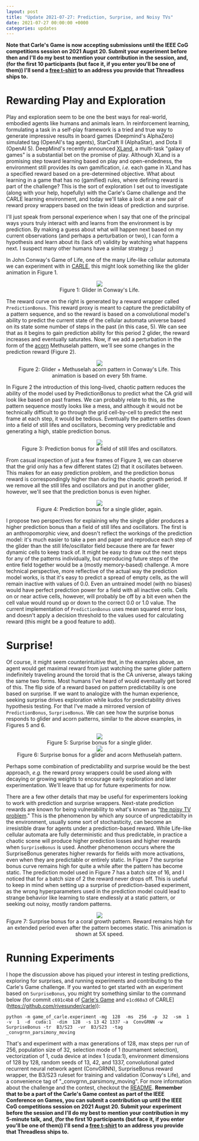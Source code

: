 ```yaml
---
layout: post
title: "Update 2021-07-27: Prediction, Surprise, and Noisy TVs" 
date: 2021-07-27 00:00:00 +0000
categories: updates
---
```


<strong>Note that Carle's Game is now accepting submissions until the IEEE CoG competitions session on 2021 Augst 20. Submit your experiment before then and I'll do my best to mention your contribution in the session, and, (for the first 10 participants (but face it, if you enter you'll be one of them)) I'll send a [free t-shirt](https://rivesunder.threadless.com/designs/puffer-progression) to an address you provide that Threadless ships to.</strong> 

# Rewarding Play and Exploration

Play and exploration seem to be one the best ways for real-world, embodied agents like humans and animals learn. In reinforcement learning, formulating a task in a self-play framework is a tried and true way to generate impressive results in board games (Deepmind's AlphaZero) simulated tag (OpenAI's tag agents), StarCraft II (AlphaStar), and Dota II (OpenAI 5). DeepMind's recently announced [XLand](https://deepmind.com/blog/article/generally-capable-agents-emerge-from-open-ended-play), a multi-task "galaxy of games" is a substantial bet on the promise of play. Although XLand is a promising step toward learning based on play and open-endedness, the environment still provides its own gamification, _i.e._ each game in XLand has a specified reward based on a pre-determined objective. What about learning in a game that has no (gamified) rules, where defining reward is part of the challenge? This is the sort of exploration I set out to investigate (along with your help, hopefully) with the Carle's Game challenge and the CARLE learning environment, and today we'll take a look at a new pair of reward proxy wrappers based on the twin ideas of prediction and surprise.

I'll just speak from personal experience when I say that one of the principal ways yours truly interact with and learns from the environment is by prediction. By making a guess about what will happen next based on my current observations (and perhaps a perturbation or two), I can form a hypothesis and learn about its (lack of) validity by watching what happens next. I suspect many other humans have a similar strategy ;)

In John Conway's Game of Life, one of the many Life-like cellular automata we can experiment with in [CARLE](https://github.com/rivesunder/carle), this might look something like the glider animation in Figure 1.

<div align="center">
<img src="https://raw.githubusercontent.com/riveSunder/carles_game/master/assets/glider_prediction.gif">
<br>
Figure 1: Glider in Conway's Life.
</div>

The reward curve on the right is generated by a reward wrapper called `PredictionBonus`. This reward proxy is meant to capture the predictability of a pattern sequence, and so the reward is based on a convolutional model's ability to predict the current state of the cellular automata universe based on its state some number of steps in the past (in this case, 5). We can see that as it begins to gain prediction ability for this period 2 glider, the reward increases and eventually saturates. Now, if we add a perturbation in the form of the [acorn](https://en.wikipedia.org/wiki/Conway's_Game_of_Life#Examples_of_patterns) Methuselah pattern, we'll see some changes in the prediction reward (Figure 2).


<div align="center">
<img src="https://rivesunder.github.io/carles_game/master/assets/acorn_prediction.gif" width>
<br>
Figure 2: Glider + Methuselah acorn pattern in Conway's Life. This animation is based on every 5th frame.
</div>

In Figure 2 the introduction of this long-lived, chaotic pattern reduces the ability of the model used by PredictionBonus to predict what the CA grid will look like based on past frames. We can probably relate to this, as the pattern sequence mostly looks like a mess, and although it would not be technically difficult to go through the grid cell-by-cell to predict the next frame at each step, it would be tedious. Eventually the pattern settles down into a field of still lifes and oscillators, becoming very predictable and generating a high, stable prediction bonus. 

<div align="center">
<img src="https://raw.githubusercontent.com/riveSunder/carles_game/master/assets/oscillators_prediction.gif">
<br>
Figure 3: Prediction bonus for a field of still lifes and oscillators.
</div>

From casual inspection of just a few frames of Figure 3, we can observe that the grid only has a few different states (2) that it oscillates between. This makes for an easy prediction problem, and the prediction bonus reward is correspondingly higher than during the chaotic growth period. If we remove all the still lifes and oscillators and put in another glider, however, we'll see that the prediction bonus is even higher. 

<div align="center">
<img src="https://raw.githubusercontent.com/riveSunder/carles_game/master/assets/glider_prediction_again.gif" >
<br>
Figure 4: Prediction bonus for a single glider, again.
</div>

I propose two perspectives for explaining why the single glider produces a higher prediction bonus than a field of still lifes and oscillators. The first is an anthropomorphic view, and doesn't reflect the workings of the prediction model: it's much easier to take a pen and paper and reproduce each step of the glider than the still life/oscillator field because there are far fewer dynamic cells to keep track of. It might be easy to draw out the next steps for any of the patterns individually, but reproducing future steps of the entire field together would be a (mostly memory-based) challenge. A more technical perspective, more reflective of the actual way the prediction model works, is that it's easy to predict a spread of empty cells, as the will remain inactive with values of 0.0. Even an untrained model (with no biases) would have perfect prediction power for a field with all inactive cells. Cells on or near active cells, however, will probably be off by a bit even when the cell value would round up or down to the correct 0.0 or 1.0 value. The current implementation of `PredictionBonus` uses mean squared error loss, and doesn't apply a decision threshold to the values used for calculating reward (this might be a good feature to add). 

# Surprise!

Of course, it might seem counterintuitive that, in the examples above, an agent would get maximal reward from just watching the same glider pattern indefinitely traveling around the toroid that is the CA universe, always taking the same two forms. Most humans I've heard of would eventually get bored of this. The flip side of a reward based on pattern predictability is one based on surprise. If we want to analogize with the human experience, seeking surprise drives exploration while kudos for predictability drives hypothesis testing. For that I've made a mirrored version of `PredictionBonus`, `SurpriseBonus`. We can see how the surprise bonus responds to glider and acorn patterns, similar to the above examples, in Figures 5 and 6. 


<div align="center">
<img src="https://raw.githubusercontent.com/riveSunder/carles_game/master/assets/glider_surprise.gif" >
<br>
Figure 5: Surprise bonus for a single glider.
<br>
</div>

<div align="center">
<img src="https://raw.githubusercontent.com/riveSunder/carles_game/master/assets/acorn_surprise.gif" >
<br>
Figure 6: Surprise bonus for a glider and acorn Methuselah pattern.
</div>


Perhaps some combination of predictability and surprise would be the best approach, _e.g._ the reward proxy wrappers could be used along with decaying or growing weights to encourage early exploration and later experimentation. We'll leave that up for future experiments for now. 

There are a few other details that may be useful for experimenters looking to work with prediction and surprise wrappers. Next-state prediction rewards are known for being vulnerability to what's known as "[the noisy TV problem](https://openai.com/blog/reinforcement-learning-with-prediction-based-rewards/)." This is the phenomenon by which any source of unpredictabilty in the environment, usually some sort of stochasticity, can become an irresistible draw for agents under a prediction-based reward. While Life-like cellular automata are fully deterministic and thus predictable, in practice a chaotic scene will produce higher prediction losses and higher rewards when `SurpriseBonus` is used. Another phenomenon occurs where the SurpriseBonus generates higher rewards for fields with more activations, even when they are predictable or entirely static. In Figure 7 the surprise bonus curve remains high for quite a while after the pattern has become static. The prediction model used in Figure 7 has a batch size of 16, and I noticed that for a batch size of 2 the reward never drops off. This is useful to keep in mind when setting up a surprise of prediction-based experiment, as the wrong hyperparameters used in the prediction model could lead to strange behavior like learning to stare endlessly at a static pattern, or seeking out noisy, mostly random patterns. 

<div align="center">
<img src="https://raw.githubusercontent.com/riveSunder/carles_game/master/assets/lwd_surprise.gif" >
<br>
Figure 7: Surprise bonus for a coral growth pattern. Reward remains high for an extended period even after the pattern becomes static. This animation is shown at 5X speed. 
</div>


# Running Experiments

I hope the discussion above has piqued your interest in testing predictions, exploring for surprises, and running experiments and contributing to the Carle's Game challenge. If you wanted to get started with an experiment based on `SurpriseBonus`, you might try something similar to the command below (for commit `c691c4b8` of [Carle's Game](https://github.com/rivesunder/carles_game) and `e1cd60a3` of CARLE](https://github.com/rivesunder/carle)):

```
python -m game_of_carle.experiment -mg  128  -ms  256  -p  32  -sm  1  -v  1  -d  cuda:1  -dim  128  -s 13 42 1337 -a  ConvGRNN -w SurpriseBonus -tr  B3/S23  -vr  B3/S23  -tag  _convgrnn_parsimony_moving
```

That's and experiment with a max generations of 128, max steps per run of 256, population size of 32, selection mode of 1 (tournament selection), vectorization of 1, cuda device at index 1 (cuda:1), environment dimensions of 128 by 128, random seeds of 13, 42, and 1337, convolutional gated recurrent neural network agent (ConvGRNN), SurpriseBonus reward wrapper, the B3/S23 ruleset for training and validation (Conway's Life), and a convenience tag of "\_convgrnn\_parsimony\_moving". For more information about the challenge and the contest, checkout the [README](https://github.com/rivesunder/carles_game). <strong>Remember that to be a part of the Carle's Game contest as part of the IEEE Conference on Games, you can submit a contribution up until the IEEE CoG competitions session on 2021 Augst 20. Submit your experiment before the session and I'll do my best to mention your contribution in my 5-minute talk, and, (for the first 10 participants (but face it, if you enter you'll be one of them)) I'll send a [free t-shirt](https://rivesunder.threadless.com/designs/puffer-progression) to an address you provide that Threadless ships to.</strong> 

